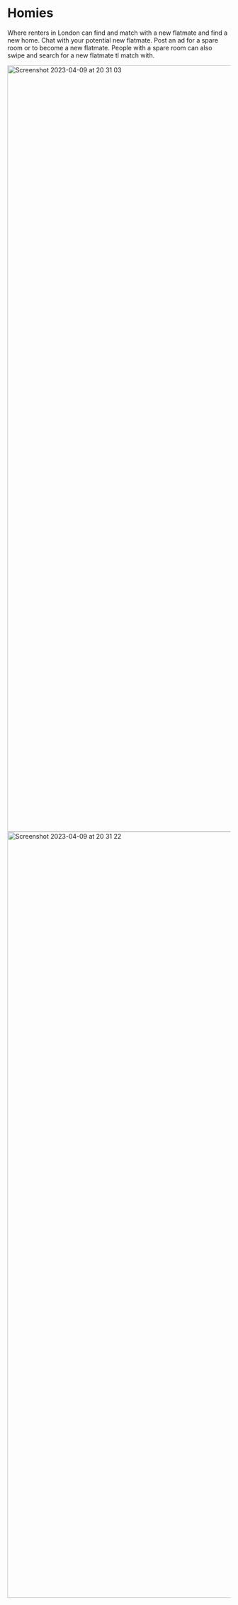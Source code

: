 # Homies

Where renters in London can find and match with a new flatmate and find a new home. Chat with your potential new flatmate. Post an ad for a spare room or to become a new flatmate. People with a spare room can also swipe and search for a new flatmate tl match with. 

<img width="1728" alt="Screenshot 2023-04-09 at 20 31 03" src="https://user-images.githubusercontent.com/114405652/230792988-178ddc06-c33a-4b91-aaf2-fbb2cd3acb0e.png">

<img width="1728" alt="Screenshot 2023-04-09 at 20 31 22" src="https://user-images.githubusercontent.com/114405652/230792831-deff5e3d-ab52-4fb8-b3ce-18b77d2f5440.png">
